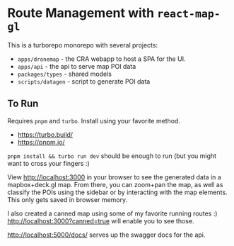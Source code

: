 
# Route Management with `react-map-gl`

This is a turborepo monorepo with several projects:

* `apps/dronemap` - the CRA webapp to host a SPA for the UI. 
* `apps/api` - the api to serve map POI data
* `packages/types` - shared models
* `scripts/datagen` - script to generate POI data

## To Run

Requires `pnpm` and `turbo`. Install using your favorite method. 

* https://turbo.build/
* https://pnpm.io/

`pnpm install && turbo run dev` should be enough to run (but you might want to cross your fingers :)

View [http://localhost:3000](http://localhost:3000) in your browser to see the generated data in a mapbox+deck.gl map. From there, you can zoom+pan the map, as well as classify the POIs using the sidebar or by interacting with the map elements. This only gets saved in browser memory.

I also created a canned map using some of my favorite running routes :) [http://localhost:3000?canned=true](http://localhost:3000?canned=true) will enable you to see those.

[http://localhost:5000/docs/](http://localhost:5000/docs/) serves up the swagger docs for the api.
